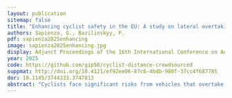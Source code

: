 ```yaml
---
layout: publication
sitemap: false
title: "Enhancing cyclist safety in the EU: A study on lateral overtaking distance across seven scenarios using lab and crowdsourced methods"
authors: Sapienza, G., Bazilinskyy, P.
pdf: sapienza2025enhancing
image: sapienza2025enhancing.jpg
display: Adjunct Proceedings of the 16th International Conference on Automotive User Interfaces and Interactive Vehicular Applications (AutoUI). Brisbane, QLD, Australia
year: 2025
code: https://github.com/gip58/cyclist-distance-crowdsourced
suppmat: http://doi.org/10.4121/ef92ee06-87c6-4bdb-980f-37cc4f687785
dor: 10.1145/3744333.3747813
abstract: "Cyclists face significant risks from vehicles that overtake too closely. Through crowdsourcing (N = 200) and driving simulator (N = 20) experiments, this study examines driver behaviour in seven scenarios: laser projection, road sign, road marking, car projection, centre line and side line markings (baseline), cycle lane and no road markings. Crowdsourced participants consistently underestimated overtaking distances, particularly at wider gaps, despite feeling safer with greater distances. The simulation results showed that drivers maintained an average passing distance of 3.4 m when not constrained by traffic, exceeding the 1.5 m law of the European Union. However, interventions varied in effectiveness: while laser projection was preferred, it did not significantly increase passing distance. In contrast, a dedicated cycle lane and a solid centreline led to the greatest improvements. These findings highlight the discrepancies between perceived and actual safety and provide insight for policy interventions to enhance cyclist protection in the EU."
---
```

